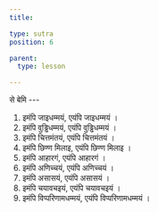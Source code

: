 ```yaml
---
title: 

type: sutra
position: 6

parent:
  type: lesson

---
```


से बेमि --- 

1. इमंपि जाइधम्मयं, एयंपि जाइधम्मयं । 
2. इमंपि वुड्ढिधम्मयं, एयंपि वुड्ढिधम्मयं । 
3. इमंपि चित्तमंतयं, एयंपि चित्तमंतयं । 
4. इमंपि छिण्ण मिलाइ, एयंपि छिण्ण मिलाइ । 
5. इमंपि आहारगं, एयंपि आहारगं । 
6. इमंपि अणिच्चयं, एयंपि अणिच्चयं । 
7. इमंपि असासयं, एयंपि असासयं । 
8. इमंपि चयावचइयं, एयंपि चयावचइयं । 
9. इमंपि विप्परिणामधम्मयं, एयंपि विप्परिणामधम्मयं ।


